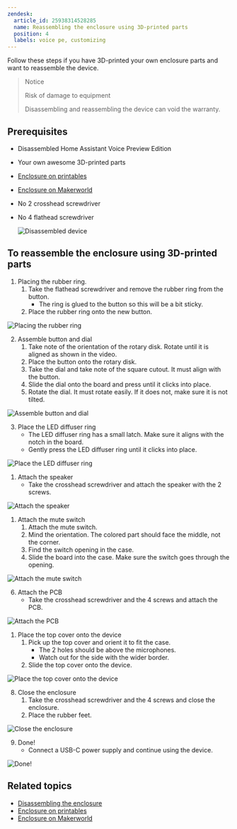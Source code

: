 ```yaml
---
zendesk:
  article_id: 25938314528285
  name: Reassembling the enclosure using 3D-printed parts
  position: 4
  labels: voice pe, customizing
---
```


Follow these steps if you have 3D-printed your own enclosure parts and want to reassemble the device.

>Notice
>
>Risk of damage to equipment
>
>Disassembling and reassembling the device can void the warranty.

## Prerequisites

- Disassembled Home Assistant Voice Preview Edition
- Your own awesome 3D-printed parts
- [Enclosure on printables](https://www.printables.com/model/1110526)
- [Enclosure on Makerworld](https://makerworld.com/models/885769)
- No 2 crosshead screwdriver
- No 4 flathead screwdriver

   ![Disassembled device](/static/img/voice-pe/voice_assembly_prereq_small.jpg)

## To reassemble the enclosure using 3D-printed parts

1. Placing the rubber ring.
   1. Take the flathead screwdriver and remove the rubber ring from the button.
      - The ring is glued to the button so this will be a bit sticky.
   2. Place the rubber ring onto the new button.

  ![Placing the rubber ring](/static/img/voice-pe/voice_replace_rubber_ring_480.webp)

2. Assemble button and dial
   1. Take note of the orientation of the rotary disk. Rotate until it is aligned as shown in the video.
   2. Place the button onto the rotary disk.
   3. Take the dial and take note of the square cutout. It must align with the button.
   4. Slide the dial onto the board and press until it clicks into place.
   5. Rotate the dial. It must rotate easily. If it does not, make sure it is not tilted.

  ![Assemble button and dial](/static/img/voice-pe/voice_assemble_dial_480.webp)

3. Place the LED diffuser ring
   - The LED diffuser ring has a small latch. Make sure it aligns with the notch in the board.
   - Gently press the LED diffuser ring until it clicks into place.

  ![Place the LED diffuser ring](/static/img/voice-pe/voice_place_diffuser_480.webp)

1. Attach the speaker
   - Take the crosshead screwdriver and attach the speaker with the 2 screws.

  ![Attach the speaker](/static/img/voice-pe/12_assemble_speaker_small.png)

1. Attach the mute switch
   1. Attach the mute switch.
   2. Mind the orientation. The colored part should face the middle, not the corner.
   3. Find the switch opening in the case.
   4. Slide the board into the case. Make sure the switch goes through the opening.

  ![Attach the mute switch](/static/img/voice-pe/voice_assemble_mute_switch_480.webp)

6. Attach the PCB
   - Take the crosshead screwdriver and the 4 screws and attach the PCB.

  ![Attach the PCB](/static/img/voice-pe/14_add_pcb_screws_small.png)

1. Place the top cover onto the device
   1. Pick up the top cover and orient it to fit the case.
      - The 2 holes should be above the microphones.
      - Watch out for the side with the wider border.
   2. Slide the top cover onto the device.

  ![Place the top cover onto the device](/static/img/voice-pe/voice_assemble_top_cover_480.webp)

8. Close the enclosure
   1. Take the crosshead screwdriver and the 4 screws and close the enclosure.
   2. Place the rubber feet.

  ![Close the enclosure](/static/img/voice-pe/16_add_4_screws_and_rubber_pads_small.png)

9. Done!
   - Connect a USB-C power supply and continue using the device.

  ![Done!](/static/img/voice-pe/15_add_top_enclosure_small.png)

## Related topics

- [Disassembling the enclosure](/hc/en-us/articles/25938306296605)
- [Enclosure on printables](https://www.printables.com/model/1110526)
- [Enclosure on Makerworld](https://makerworld.com/models/885769)
